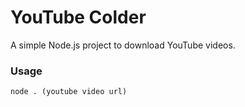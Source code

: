 # YouTube Colder
A simple Node.js project to download YouTube videos.
### Usage
```node . (youtube video url)```
